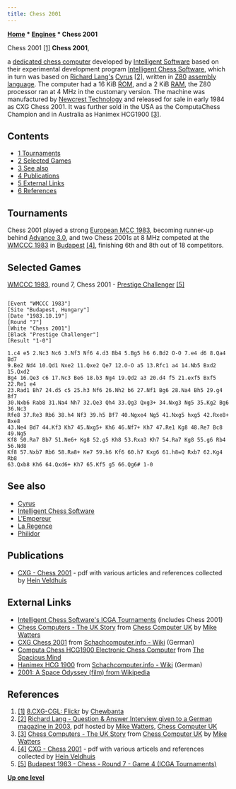 ```yaml
---
title: Chess 2001
---
```

**[Home](Home "Home") * [Engines](Engines "Engines") * Chess 2001**

[](http://www.flickr.com/photos/10261668@N05/858166813/in/set-72157600923816793/) Chess 2001 <a id="cite-note-1" href="#cite-ref-1">[1]</a>
**Chess 2001**,

a [dedicated chess computer](Dedicated_Chess_Computers "Dedicated Chess Computers") developed by [Intelligent Software](Intelligent_Software "Intelligent Software") based on their experimental development program [Intelligent Chess Software](Intelligent_Chess_Software "Intelligent Chess Software"), which in turn was based on [Richard Lang's](Richard_Lang "Richard Lang") [Cyrus](Cyrus "Cyrus") <a id="cite-note-2" href="#cite-ref-2">[2]</a>, written in [Z80](Z80 "Z80") [assembly language](Assembly "Assembly"). The computer had a 16 KiB [ROM](Memory#ROM "Memory"), and a 2 KiB [RAM](Memory#RAM "Memory"), the Z80 processor ran at 4 MHz in the customary version. The machine was manufactured by [Newcrest Technology](Newcrest_Technology "Newcrest Technology") and released for sale in early 1984 as CXG Chess 2001. It was further sold in the USA as the ComputaChess Champion and in Australia as Hanimex HCG1900 <a id="cite-note-3" href="#cite-ref-3">[3]</a>.

## Contents

- [1 Tournaments](#tournaments)
- [2 Selected Games](#selected-games)
- [3 See also](#see-also)
- [4 Publications](#publications)
- [5 External Links](#external-links)
- [6 References](#references)

## Tournaments

Chess 2001 played a strong [European MCC 1983](European_MCC_1983 "European MCC 1983"), becoming runner-up behind [Advance 3.0](Advance "Advance"), and two Chess 2001s at 8 MHz competed at the [WMCCC 1983](WMCCC_1983 "WMCCC 1983") in [Budapest](https://en.wikipedia.org/wiki/Budapest) <a id="cite-note-4" href="#cite-ref-4">[4]</a>, finishing 6th and 8th out of 18 competitors.

## Selected Games

[WMCCC 1983](WMCCC_1983 "WMCCC 1983"), round 7, Chess 2001 - [Prestige Challenger](Chess_Challenger "Chess Challenger") <a id="cite-note-5" href="#cite-ref-5">[5]</a>

```

[Event "WMCCC 1983"]
[Site "Budapest, Hungary"]
[Date "1983.10.19"]
[Round "7"]
[White "Chess 2001"]
[Black "Prestige Challenger"]
[Result "1-0"]

1.c4 e5 2.Nc3 Nc6 3.Nf3 Nf6 4.d3 Bb4 5.Bg5 h6 6.Bd2 O-O 7.e4 d6 8.Qa4 Bd7 
9.Be2 Nd4 10.Qd1 Nxe2 11.Qxe2 Qe7 12.O-O a5 13.Rfc1 a4 14.Nb5 Bxd2 15.Qxd2 
Bg4 16.Qe3 c6 17.Nc3 Be6 18.b3 Ng4 19.Qd2 a3 20.d4 f5 21.exf5 Bxf5 22.Re1 e4 
23.Rad1 Bh7 24.d5 c5 25.h3 Nf6 26.Nh2 b6 27.Nf1 Bg6 28.Na4 Bh5 29.g4 Bf7 
30.Nxb6 Rab8 31.Na4 Nh7 32.Qe3 Qh4 33.Qg3 Qxg3+ 34.Nxg3 Ng5 35.Kg2 Bg6 36.Nc3
Rfe8 37.Re3 Rb6 38.h4 Nf3 39.h5 Bf7 40.Ngxe4 Ng5 41.Nxg5 hxg5 42.Rxe8+ Bxe8 
43.Ne4 Bd7 44.Kf3 Kh7 45.Nxg5+ Kh6 46.Nf7+ Kh7 47.Re1 Kg8 48.Re7 Bc8 49.Ng5
Kf8 50.Ra7 Bb7 51.Ne6+ Kg8 52.g5 Kh8 53.Rxa3 Kh7 54.Ra7 Kg8 55.g6 Rb4 56.Nd8
Kf8 57.Nxb7 Rb6 58.Ra8+ Ke7 59.h6 Kf6 60.h7 Kxg6 61.h8=Q Rxb7 62.Kg4 Rb8 
63.Qxb8 Kh6 64.Qxd6+ Kh7 65.Kf5 g5 66.Qg6# 1-0 

```

## See also

- [Cyrus](Cyrus "Cyrus")
- [Intelligent Chess Software](Intelligent_Chess_Software "Intelligent Chess Software")
- [L'Empereur](L%27Empereur "L'Empereur")
- [La Regence](La_Regence "La Regence")
- [Philidor](Philidor "Philidor")

## Publications

- [CXG - Chess 2001](http://www.schaakcomputers.nl/hein_veldhuis/database/files/12-1983%20%5BH-0201%5D%20CXG%20-%20Chess%202001%20%28gold%20&%20browny-red%20edition%29.pdf) - pdf with various articles and references collected by [Hein Veldhuis](Hein_Veldhuis "Hein Veldhuis")

## External Links

- [Intelligent Chess Software's ICGA Tournaments](https://www.game-ai-forum.org/icga-tournaments/program.php?id=486) (includes Chess 2001)
- [Chess Computers - The UK Story](http://www.chesscomputeruk.com/html/chess_computers_-_the_uk_story.html) from [Chess Computer UK](http://www.chesscomputeruk.com/index.html) by [Mike Watters](Mike_Watters "Mike Watters")
- [CXG Chess 2001](http://www.schach-computer.info/wiki/index.php/CXG_Chess_2001) from [Schachcomputer.info - Wiki](http://www.schach-computer.info/wiki/index.php/Hauptseite_En) (German)
- [Computa Chess HCG1900 Electronic Chess Computer](http://www.spacious-mind.com/html/computa_chess_hcg1900.html) from [The Spacious Mind](The_Spacious_Mind "The Spacious Mind")
- [Hanimex HCG 1900](http://www.schach-computer.info/wiki/index.php/Hanimex_HCG_1900) from [Schachcomputer.info - Wiki](http://www.schach-computer.info/wiki/index.php/Hauptseite_En) (German)
- [2001: A Space Odyssey (film) from Wikipedia](https://en.wikipedia.org/wiki/2001:_A_Space_Odyssey_%28film%29)

## References

1. <a id="cite-ref-1" href="#cite-note-1">[1]</a> [8.CXG-CGL: Flickr](http://www.flickr.com/photos/10261668@N05/sets/72157600923816793/) by [Chewbanta](Steve_Blincoe "Steve Blincoe")
1. <a id="cite-ref-2" href="#cite-note-2">[2]</a> [Richard Lang - Question & Answer Interview given to a German magazine in 2003](http://www.chesscomputeruk.com/Richard_Lang_Q_A.pdf), pdf hosted by [Mike Watters](Mike_Watters "Mike Watters"), [Chess Computer UK](http://www.chesscomputeruk.com/index.html)
1. <a id="cite-ref-3" href="#cite-note-3">[3]</a> [Chess Computers - The UK Story](http://www.chesscomputeruk.com/html/chess_computers_-_the_uk_story.html) from [Chess Computer UK](http://www.chesscomputeruk.com/index.html) by [Mike Watters](Mike_Watters "Mike Watters")
1. <a id="cite-ref-4" href="#cite-note-4">[4]</a> [CXG - Chess 2001](http://www.schaakcomputers.nl/hein_veldhuis/database/files/12-1983%20%5BH-0201%5D%20CXG%20-%20Chess%202001%20%28gold%20&%20browny-red%20edition%29.pdf) - pdf with various articels and references collected by [Hein Veldhuis](Hein_Veldhuis "Hein Veldhuis")
1. <a id="cite-ref-5" href="#cite-note-5">[5]</a> [Budapest 1983 - Chess - Round 7 - Game 4 (ICGA Tournaments)](https://www.game-ai-forum.org/icga-tournaments/round.php?tournament=66&round=7&id=4)

**[Up one level](Engines "Engines")**

